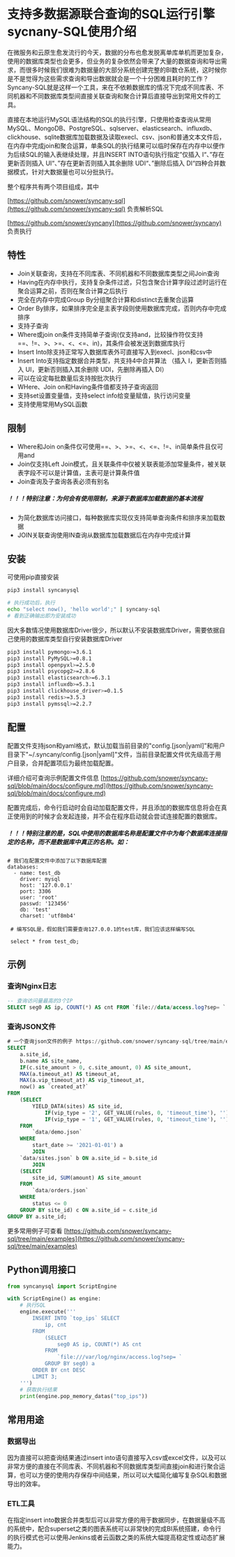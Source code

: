 # 支持多数据源联合查询的SQL运行引擎sycnany-SQL使用介绍

在微服务和云原生愈发流行的今天，数据的分布也愈发脱离单库单机而更加复杂，使用的数据库类型也会更多，但业务的复杂依然会带来了大量的数据查询和导出需求，而很多时候我们很难为数据量的大部分系统创建完整的BI数仓系统，这时候你是不是觉得为这些需求查询和导出数据就会是一个十分困难且耗时的工作？Syncany-SQL就是这样一个工具，来在不依赖数据库的情况下完成不同库表、不同机器和不同数据库类型间直接关联查询和聚合计算后直接导出到常用文件的工具。

直接在本地运行MySQL语法结构的SQL的执行引擎，只使用检查查询从常用MySQL、MongoDB、PostgreSQL、sqlserver、elasticsearch、influxdb、clickhouse、sqlite数据库加载数据及读取execl、csv、json和普通文本文件后，在内存中完成join和聚合运算，单条SQL的执行结果可以临时保存在内存中以便作为后续SQL的输入表继续处理，并且INSERT INTO语句执行指定”仅插入 I“、”存在更新否则插入 UI“、”存在更新否则插入其余删除 UDI“、”删除后插入 DI“四种合并数据模式，针对大数据量也可以分批执行。

整个程序共有两个项目组成，其中

[https://github.com/snower/syncany-sql](https://github.com/snower/syncany-sql) 负责解析SQL

[https://github.com/snower/syncany](https://github.com/snower/syncany) 负责执行

## 特性

- Join关联查询，支持在不同库表、不同机器和不同数据库类型之间Join查询
- Having在内存中执行，支持复杂条件过滤，只包含聚合计算字段过滤时运行在聚合运算之前，否则在聚合计算之后执行
- 完全在内存中完成Group By分组聚合计算和distinct去重聚合运算
- Order By排序，如果排序完全是主表字段则使用数据库完成，否则内存中完成排序
- 支持子查询
- Where或join on条件支持简单子查询(仅支持and，比较操作符仅支持==、!=、>、>=、<、<=、in)，其条件会被发送到数据库执行
- Insert Into除支持正常写入数据库表外可直接写入到execl、json和csv中
- Insert Into支持指定数据合并类型，共支持4中合并算法 （插入 I，更新否则插入 UI，更新否则插入其余删除 UDI，先删除再插入 DI）
- 可以在设定每批数量后支持按批次执行
- WHere、Join on和Having条件值都支持子查询返回
- 支持set设置变量值，支持select info给变量赋值，执行访问变量
- 支持使用常用MySQL函数

## 限制

- Where和Join on条件仅可使用==、>、>=、<、<=、!=、in简单条件且仅可用and
- Join仅支持Left Join模式，且关联条件中仅被关联表能添加常量条件，被关联表字段不可以是计算值，主表可是计算条件值
- Join查询及子查询各表必须有别名

##### ！！！特别注意：为何会有使用限制，来源于数据库加载数据的基本流程
- 为简化数据库访问接口，每种数据库实现仅支持简单查询条件和排序来加载数据
- JOIN关联查询使用IN查询从数据库加载数据后在内存中完成计算


## 安装

可使用pip直接安装

```bash
pip3 install syncanysql

# 执行成功后，执行
echo "select now(), 'hello world';" | syncany-sql
# 看到正确输出即为安装成功
```

因大多数情况使用数据库Driver很少，所以默认不安装数据库Driver，需要依据自己使用的数据库类型自行安装数据库Driver

```bash
pip3 install pymongo>=3.6.1
pip3 install PyMySQL>=0.8.1
pip3 install openpyxl>=2.5.0
pip3 install psycopg2>=2.8.6
pip3 install elasticsearch>=6.3.1
pip3 install influxdb>=5.3.1
pip3 install clickhouse_driver>=0.1.5
pip3 install redis>=3.5.3
pip3 install pymssql>=2.2.7
```

## 配置

配置文件支持json和yaml格式，默认加载当前目录的"config.[json|yaml]”和用户目录下"~/.syncany/config.[json|yaml]"文件，当前目录配置文件优先级高于用户目录，合并配置项后为最终加载配置。

详细介绍可查询示例配置文件信息 [https://github.com/snower/syncany-sql/blob/main/docs/configure.md](https://github.com/snower/syncany-sql/blob/main/docs/configure.md)

配置完成后，命令行启动时会自动加载配置文件，并且添加的数据库信息将会在真正使用到的时候才会发起连接，并不会在程序启动就会尝试连接配置的数据库。

##### ！！！特别注意的是，SQL中使用的数据库名称是配置文件中为每个数据库连接指定的名称，而不是数据库中真正的名称。如：

```
# 我们在配置文件中添加了以下数据库配置
databases:
  - name: test_db
    driver: mysql
    host: '127.0.0.1'
    port: 3306
    user: 'root'
    passwd: '123456'
    db: 'test'
    charset: 'utf8mb4'
    
 # 编写SQL是，假如我们需要查询127.0.0.1的test库，我们应该这样编写SQL
 
 select * from test_db;
```

## 示例

### 查询Nginx日志

```sql
-- 查询访问量最高的3个IP
SELECT seg0 AS ip, COUNT(*) AS cnt FROM `file://data/access.log?sep= ` GROUP BY seg0 ORDER BY cnt DESC LIMIT 3;
```

### 查询JSON文件

```sql
# 一个查询json文件的例子 https://github.com/snower/syncany-sql/tree/main/examples/demo
SELECT
    a.site_id,
    b.name AS site_name,
    IF(c.site_amount > 0, c.site_amount, 0) AS site_amount,
    MAX(a.timeout_at) AS timeout_at,
    MAX(a.vip_timeout_at) AS vip_timeout_at,
    now() as `created_at?`
FROM
    (SELECT
        YIELD_DATA(sites) AS site_id,
            IF(vip_type = '2', GET_VALUE(rules, 0, 'timeout_time'), '') AS timeout_at,
            IF(vip_type = '1', GET_VALUE(rules, 0, 'timeout_time'), '') AS vip_timeout_at
    FROM
        `data/demo.json`
    WHERE
        start_date >= '2021-01-01') a
        JOIN
    `data/sites.json` b ON a.site_id = b.site_id
        JOIN
    (SELECT
        site_id, SUM(amount) AS site_amount
    FROM
        `data/orders.json`
    WHERE
        status <= 0
    GROUP BY site_id) c ON a.site_id = c.site_id
GROUP BY a.site_id;
```

更多常用例子可查看 [https://github.com/snower/syncany-sql/tree/main/examples](https://github.com/snower/syncany-sql/tree/main/examples)

## Python调用接口

```python
from syncanysql import ScriptEngine

with ScriptEngine() as engine:
    # 执行SQL
    engine.execute('''
        INSERT INTO `top_ips` SELECT
            ip, cnt
        FROM
            (SELECT
                seg0 AS ip, COUNT(*) AS cnt
            FROM
                `file:///var/log/nginx/access.log?sep= `
            GROUP BY seg0) a
        ORDER BY cnt DESC
        LIMIT 3;
    ''')
    # 获取执行结果
    print(engine.pop_memory_datas("top_ips"))
```

## 常用用途

### 数据导出

因为直接可以把查询结果通过insert into语句直接写入csv或excel文件，以及可以非常方便的直接在不同库表、不同机器和不同数据库类型间直接join和进行聚合运算，也可以方便的使用内存保存中间结果，所以可以大幅简化编写复杂SQL和数据导出的效率。

### ETL工具

在指定insert into数据合并类型后可以非常方便的用于数据同步，在数据量级不高的系统中，配合superset之类的图表系统可以非常快的完成BI系统搭建，命令行的执行模式也可以使用Jenkins或者云函数之类的系统大幅提高稳定性或动态扩展能力。